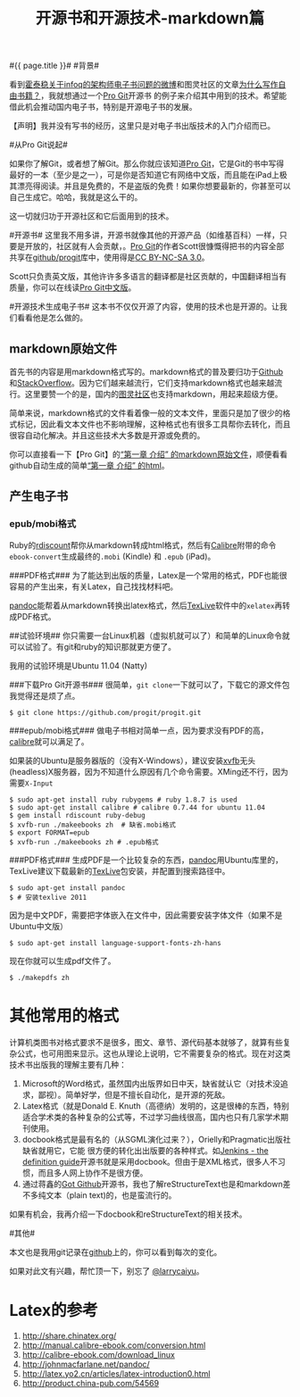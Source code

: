 ﻿---
layout: post
title: 开源书和开源技术-markdown篇
---
#{{ page.title }}#
#背景#

看到[霍泰稳关于infoq的架构师电子书问题的微博](http://weibo.com/1404949082/xDeyDEaDq)和图灵社区的文章[为什么写作自由书籍？](http://www.ituring.com.cn/article/details/764)，我就想通过一个[Pro Git](http://progit.org/)开源书 的例子来介绍其中用到的技术。希望能借此机会推动国内电子书，特别是开源电子书的发展。

【声明】我并没有写书的经历，这里只是对电子书出版技术的入门介绍而已。

#从Pro Git说起#

如果你了解Git，或者想了解Git。那么你就应该知道[Pro Git](http://progit.org/)，它是Git的书中写得最好的一本（至少是之一），可是你是否知道它有网络中文版，而且能在iPad上极其漂亮得阅读。并且是免费的，不是盗版的免费！如果你想要最新的，你甚至可以自己生成它。哈哈，我就是这么干的。

这一切就归功于开源社区和它后面用到的技术。

#开源书#
这里我不用多讲，开源书就像其他的开源产品（如维基百科）一样，只要是开放的，社区就有人会贡献，。[Pro Git](http://progit.org/)的作者Scott很慷慨得把书的内容全部共享在[github/progit](http://github.com/progit/progit)库中，使用得是[CC BY-NC-SA 3.0](http://creativecommons.org/licenses/by-nc-sa/3.0/us/)。

Scott只负责英文版，其他许许多多语言的翻译都是社区贡献的，中国翻译相当有质量，你可以在线读[Pro Git中文版](http://progit.org/book/zh/)。

#开源技术生成电子书#
这本书不仅仅开源了内容，使用的技术也是开源的。让我们看看他是怎么做的。

## markdown原始文件 ##
首先书的内容是用markdown格式写的。markdown格式的普及要归功于[Github](github.com)和[StackOverflow](http://stackoverflow.com/)。因为它们越来越流行，它们支持markdown格式也越来越流行。这里要赞一个的是，国内的[图灵社区](http://www.ituring.com.cn/)也支持markdown，用起来超级方便。

简单来说，markdown格式的文件看着像一般的文本文件，里面只是加了很少的格式标记，因此看文本文件也不影响理解，这种格式也有很多工具帮你去转化，而且很容自动化解决。并且这些技术大多数是开源或免费的。

你可以直接看一下【Pro Git】的[“第一章 介绍” 的markdown原始文件](https://raw.github.com/progit/progit/master/zh/01-introduction/01-chapter1.markdown)，顺便看看github自动生成的简单[“第一章 介绍” 的html](https://github.com/progit/progit/blob/master/zh/01-introduction/01-chapter1.markdown)。

## 产生电子书 ##
### epub/mobi格式 ###
Ruby的[rdiscount](https://github.com/rtomayko/rdiscount)帮你从markdown转成html格式，然后有[Calibre](calibre)附带的命令`ebook-convert`生成最终的`.mobi` (Kindle) 和 `.epub` (iPad)。

###PDF格式###
为了能达到出版的质量，Latex是一个常用的格式，PDF也能很容易的产生出来，有关Latex，自己找找材料吧。

[pandoc](http://johnmacfarlane.net/pandoc/)能帮着从markdown转换出latex格式，然后[TexLive](http://www.tug.org/texlive/)软件中的`xelatex`再转成PDF格式。

##试验环境##
你只需要一台Linux机器（虚拟机就可以了）和简单的Linux命令就可以试验了。有git和ruby的知识那就更方便了。

我用的试验环境是Ubuntu 11.04 (Natty)

###下载Pro Git开源书###
很简单，`git clone`一下就可以了，下载它的源文件包我觉得还是烦了点。
    
	$ git clone https://github.com/progit/progit.git
	
###epub/mobi格式###
做电子书相对简单一点，因为要求没有PDF的高，[calibre](http://calibre-ebook.com/)就可以满足了。

如果装的Ubuntu是服务器版的（没有X-Windows），建议安装[xvfb](http://en.wikipedia.org/wiki/Xvfb)无头(headless)X服务器，因为不知道什么原因有几个命令需要。XMing还不行，因为需要`X-Input`

    $ sudo apt-get install ruby rubygems # ruby 1.8.7 is used
	$ sudo apt-get install calibre # calibre 0.7.44 for ubuntu 11.04
	$ gem install rdiscount ruby-debug 
	$ xvfb-run ./makeebooks zh  # 缺省.mobi格式
	$ export FORMAT=epub
	$ xvfb-run ./makeebooks zh # .epub格式
	
###PDF格式###
生成PDF是一个比较复杂的东西，[pandoc](http://johnmacfarlane.net/pandoc/)用Ubuntu库里的，TexLive建议下载最新的[TexLive](http://www.tug.org/texlive/)包安装，并配置到搜索路径中。
    
    $ sudo apt-get install pandoc 
	$ # 安装texlive 2011

因为是中文PDF，需要把字体嵌入在文件中，因此需要安装字体文件（如果不是Ubuntu中文版）

    $ sudo apt-get install language-support-fonts-zh-hans

现在你就可以生成pdf文件了。

    $ ./makepdfs zh	

# 其他常用的格式 #

计算机类图书对格式要求不是很多，图文、章节、源代码基本就够了，就算有些复杂公式，也可用图来显示。这也从理论上说明，它不需要复杂的格式。现在对这类技术书出版我的理解主要有几种：

 1. Microsoft的Word格式，虽然国内出版界如日中天，缺省就认它（对技术没追求，鄙视）。简单好学，但是不擅长自动化，是开源的死敌。
 2. Latex格式（就是Donald E. Knuth（高德纳）发明的，这是很棒的东西，特别适合学术类的各种复杂的公式等，不过学习曲线很高，国内也只有几家学术期刊使用。
 3. docbook格式是最有名的（从SGML演化过来？），Orielly和Pragmatic出版社缺省就用它，它能    很方便的转化出出版要的各种样式。如[Jenkins - the definition guide](http://www.wakaleo.com/books/jenkins-the-definitive-guide)开源书就是采用docbook。但由于是XML格式，很多人不习惯，而且多人网上协作不是很方便。
 4. 通过蒋鑫的[Got Github](http://www.worldhello.net/gotgithub/)开源书，我也了解reStructureText也是和markdown差不多纯文本（plain text)的，也是蛮流行的。
 
如果有机会，我再介绍一下docbook和reStructureText的相关技术。 
   
#其他#

本文也是我用git记录在[github](https://github.com/larrycai/larrycai.github.com)上的，你可以看到每次的变化。
    
如果对此文有兴趣，帮忙顶一下，别忘了 [@larrycaiyu](http://weibo.com/larrycaiyu)。
    
# Latex的参考 #
 1. http://share.chinatex.org/	
 2. http://manual.calibre-ebook.com/conversion.html
 3. http://calibre-ebook.com/download_linux
 4. http://johnmacfarlane.net/pandoc/
 5. http://latex.yo2.cn/articles/latex-introduction0.html
 6. http://product.china-pub.com/54569